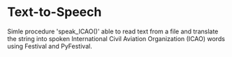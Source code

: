 # Text-to-Speech

Simle procedure 'speak_ICAO()' able to read text from a file and translate the string into spoken International Civil Aviation Organization (ICAO) words using Festival and PyFestival.
